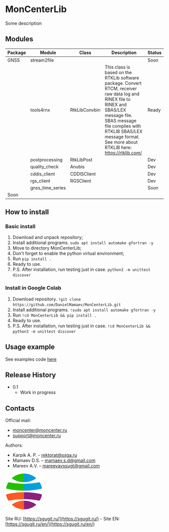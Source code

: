 # MonCenterLib

Some description

## Modules

|Package|Module|Class|Description|Status|
|---|---|---|---|---|
|GNSS|stream2file| | |Soon |
| |tools4rnx|RtkLibConvbin|This class is based on the RTKLib software package. Convert RTCM, receiver raw data log and RINEX file to RINEX and SBAS/LEX message file. SBAS message file complies with RTKLIB SBAS/LEX message format. See more about RTKLIB here: https://rtklib.com/| Ready|
| |postprocessing|RtkLibPost| |Dev|
| |quality_check|Anubis| |Dev|
| |cddis_client|CDDISClient| |Dev|
| |rgs_client|RGSClient| |Dev|
| |gnss_time_series|| |Soon|
|Soon|| | |

## How to install
### Basic install

1. Download and unpack repository;
2. Install additional programs. `sudo apt install automake gfortran -y`
3. Move to directory MonCenterLib;
4. Don't forget to enable the python virtual environment;
5. Run `pip install .`
6. Ready to use.
7. P.S. After installation, run testing just in case. `python3 -m unittest discover`

### Install in Google Colab

1. Download repository. `!git clone https://github.com/DanielMamaev/MonCenterLib.git`
2. Install additional programs. `!sudo apt install automake gfortran -y`
3. Run `!cd MonCenterLib && pip install .`
4. Ready to use.
7. P.S. After installation, run testing just in case. `!cd MonCenterLib && python3 -m unittest discover`

## Usage example

See examples code [here](examples/)

## Release History

* 0.1
    * Work in progress

## Contacts
Official mail:
+ moncenter@moncenter.ru
+ support@moncenter.ru

Authors:
- Karpik A. P. - rektorat@ssga.ru
- Mamaev D.S. – mamaev.s.d@gmail.com
- Mareev A.V. – mareevavssugt@gmail.com

![](ssugt.png)

Site RU: [https://sgugit.ru/](https://sgugit.ru/) - Site EN: [https://sgugit.ru/en/](https://sgugit.ru/en/)